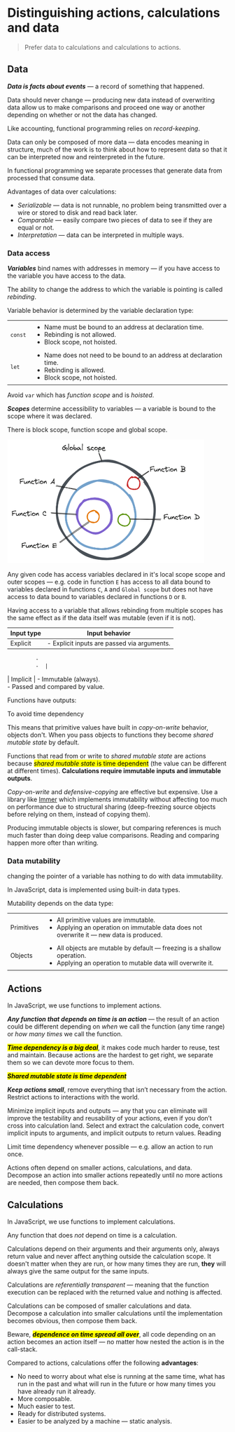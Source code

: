 # Distinguishing actions, calculations and data

> Prefer data to calculations and calculations to actions.

## Data

***Data is facts about events*** — a record of something that happened.

Data should never change — producing new data instead of overwriting data allow us to make comparisons and proceed one way or another depending on whether or not the data has changed.

Like accounting, functional programming relies on *record-keeping*.

Data can only be composed of more data — data encodes meaning in structure, much of the work is to think about how to represent data so that it can be interpreted now and reinterpreted in the future.

In functional programming we separate processes that generate data from processed that consume data.

Advantages of data over calculations:

- *Serializable* — data is not runnable, no problem being transmitted over a wire or stored to disk and read back later.
- *Comparable* — easily compare two pieces of data to see if they are equal or not.
- *Interpretation* — data can be interpreted in multiple ways.


### Data access

***Variables*** bind names with addresses in memory — if you have access to the variable you have access to the data.

The ability to change the address to which the variable is pointing is called *rebinding*.

Variable behavior is determined by the variable declaration type:

<table>
    <tr>
        <td><code>const</code></td>
        <td>
            <ul style="margin: 4px;">
                <li>Name must be bound to an address at declaration time.</li>
                <li>Rebinding is not allowed.</li>
                <li>Block scope, not hoisted.</li>
            </ul>
        </td>
    </tr>
    <tr>
        <td><code>let</code></td>
        <td>
            <ul style="margin: 4px;">
                <li>Name does not need to be bound to an address at declaration time.</li>
                <li>Rebinding is allowed.</li>
                <li>Block scope, not hoisted.</li>
            </ul>
        </td>
    </tr>
</table>

Avoid `var` which has *function scope* and is *hoisted*. 

***Scopes*** determine accessibility to variables — a variable is bound to the scope where it was declared.

There is block scope, function scope and global scope.

![Function scope](./sources/png/function_scope.png)

Any given code has access variables declared in it's local scope scope and outer scopes — e.g. code in function `E` has access to all data bound to variables declared in functions `C`, `A` and `Global scope` but does not have access to data bound to variables declared in functions `D` or `B`.

<!-- ------------------------------------------------------------- -->

Having access to a variable that allows rebinding from multiple scopes has the same effect as if the data itself was mutable (even if it is not).


| Input type | Input behavior                                  |
| ---------- | ----------------------------------------------- |
| Explicit   | - Explicit inputs are passed via arguments.<br> |
             -  
             -  |
| Implicit | - Immutable (always).<br>- Passed and compared by value.



Functions have outputs:



To avoid time dependency 

This means that primitive values have built in *copy-on-write* behavior, objects don't. When you pass objects to functions they become *shared mutable state* by default.

Functions that read from or write to *shared mutable state* are actions because <mark>*shared mutable state* is time dependent</mark> (the value can be different at different times). **Calculations require immutable inputs and immutable outputs**.

*Copy-on-write* and *defensive-copying* are effective but expensive. Use a library like [Immer](https://github.com/immerjs/immer) which implements immutability without affecting too much on performance due to structural sharing (deep-freezing source objects before relying on them, instead of copying them).

Producing immutable objects is slower, but comparing references is much much faster than doing deep value comparisons. Reading and comparing happen more ofter than writing.


### Data mutability

changing the pointer of a variable has nothing to do with data immutability.

<!-- ------------------------------------------------------------- -->

In JavaScript, data is implemented using built-in data types.

Mutability depends on the data type:

<table>
    <tr>
        <td>Primitives</td>
        <td>
            <ul style="margin: 4px;">
                <li>All primitive values are immutable.</li>
                <li>Applying an operation on immutable data does not overwrite it — new data is produced.</li>
            </ul>
        </td>
    </tr>
    <tr>
        <td>Objects</td>
        <td>
            <ul style="margin: 4px;">
                <li>All objects are mutable by default — freezing is a shallow operation.</li>
                <li>Applying an operation to mutable data will overwrite it.</li>
            </ul>
        </td>
    </tr>
</table>


<!-- ------------------------------------------------------------- -->


## Actions

In JavaScript, we use functions to implement actions.

***Any function that depends on time is an action*** — the result of an action could be different depending on *when* we call the function (any time range) or *how many times* we call the function.

<mark>***Time dependency is a big deal***</mark>, it makes code much harder to reuse, test and maintain. Because actions are the hardest to get right, we separate them so we can devote more focus to them.

<mark>***Shared mutable state is time dependent***</mark> 

***Keep actions small***, remove everything that isn’t necessary from the action. Restrict actions to interactions with the world.

Minimize implicit inputs and outputs — any that you can eliminate will improve the testability and reusability of your actions, even if you don’t cross into calculation land. Select and extract the calculation code, convert implicit inputs to arguments, and implicit outputs to return values. Reading 


Limit time dependency whenever possible — e.g. allow an action to run once.

Actions often depend on smaller actions, calculations, and data. Decompose an action into smaller actions repeatedly until no more actions are needed, then compose them back.


<!-- ------------------------------------------------------------- -->


## Calculations

In JavaScript, we use functions to implement calculations.

Any function that does *not* depend on time is a calculation.

Calculations depend on their arguments and their arguments only, always return value and never affect anything outside the calculation scope. It doesn't matter when they are run, or how many times they are run, **they** will always give the same output for the same inputs.

Calculations are *referentially transparent* — meaning that the function execution can be replaced with the returned value and nothing is affected.

Calculations can be composed of smaller calculations and data. Decompose a calculation into smaller calculations until the implementation becomes obvious, then compose them back.

Beware, <mark>***dependence on time spread all over***</mark>, all code depending on an action becomes an action itself — no matter how nested the action is in the call-stack.

Compared to actions, calculations offer the following **advantages**:

- No need to worry about what else is running at the same time, what has run in the past and what will run in the future or how many times you have already run it already.
- More composable.
- Much easier to test.
- Ready for distributed systems.
- Easier to be analyzed by a machine — static analysis.
